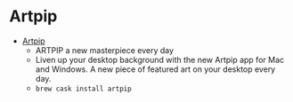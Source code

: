 # Artpip
- [Artpip](https://www.artpip.com/)
  -  ARTPIP a new masterpiece every day
  - Liven up your desktop background with the new Artpip app for Mac and Windows. A new piece of featured art on your desktop every day.
  - `brew cask install artpip`
